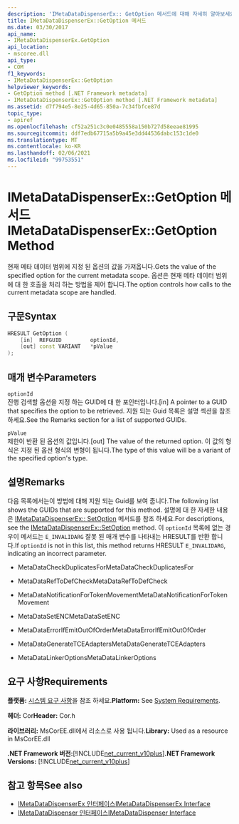 ```yaml
---
description: 'IMetaDataDispenserEx:: GetOption 메서드에 대해 자세히 알아보세요.'
title: IMetaDataDispenserEx::GetOption 메서드
ms.date: 03/30/2017
api_name:
- IMetaDataDispenserEx.GetOption
api_location:
- mscoree.dll
api_type:
- COM
f1_keywords:
- IMetaDataDispenserEx::GetOption
helpviewer_keywords:
- GetOption method [.NET Framework metadata]
- IMetaDataDispenserEx::GetOption method [.NET Framework metadata]
ms.assetid: d7f794e5-8e25-4d65-850a-7c34fbfce87d
topic_type:
- apiref
ms.openlocfilehash: cf52a251c3c0e0485558a150b727d58eeae81995
ms.sourcegitcommit: ddf7edb67715a5b9a45e3dd44536dabc153c1de0
ms.translationtype: MT
ms.contentlocale: ko-KR
ms.lasthandoff: 02/06/2021
ms.locfileid: "99753551"
---
```

# <a name="imetadatadispenserexgetoption-method"></a><span data-ttu-id="8abba-103">IMetaDataDispenserEx::GetOption 메서드</span><span class="sxs-lookup"><span data-stu-id="8abba-103">IMetaDataDispenserEx::GetOption Method</span></span>

<span data-ttu-id="8abba-104">현재 메타 데이터 범위에 지정 된 옵션의 값을 가져옵니다.</span><span class="sxs-lookup"><span data-stu-id="8abba-104">Gets the value of the specified option for the current metadata scope.</span></span> <span data-ttu-id="8abba-105">옵션은 현재 메타 데이터 범위에 대 한 호출을 처리 하는 방법을 제어 합니다.</span><span class="sxs-lookup"><span data-stu-id="8abba-105">The option controls how calls to the current metadata scope are handled.</span></span>  
  
## <a name="syntax"></a><span data-ttu-id="8abba-106">구문</span><span class="sxs-lookup"><span data-stu-id="8abba-106">Syntax</span></span>  
  
```cpp  
HRESULT GetOption (  
    [in]  REFGUID         optionId,
    [out] const VARIANT   *pValue  
);  
```  
  
## <a name="parameters"></a><span data-ttu-id="8abba-107">매개 변수</span><span class="sxs-lookup"><span data-stu-id="8abba-107">Parameters</span></span>  

 `optionId`  
 <span data-ttu-id="8abba-108">진행 검색할 옵션을 지정 하는 GUID에 대 한 포인터입니다.</span><span class="sxs-lookup"><span data-stu-id="8abba-108">[in] A pointer to a GUID that specifies the option to be retrieved.</span></span> <span data-ttu-id="8abba-109">지원 되는 Guid 목록은 설명 섹션을 참조 하세요.</span><span class="sxs-lookup"><span data-stu-id="8abba-109">See the Remarks section for a list of supported GUIDs.</span></span>  
  
 `pValue`  
 <span data-ttu-id="8abba-110">제한이 반환 된 옵션의 값입니다.</span><span class="sxs-lookup"><span data-stu-id="8abba-110">[out] The value of the returned option.</span></span> <span data-ttu-id="8abba-111">이 값의 형식은 지정 된 옵션 형식의 변형이 됩니다.</span><span class="sxs-lookup"><span data-stu-id="8abba-111">The type of this value will be a variant of the specified option's type.</span></span>  
  
## <a name="remarks"></a><span data-ttu-id="8abba-112">설명</span><span class="sxs-lookup"><span data-stu-id="8abba-112">Remarks</span></span>  

 <span data-ttu-id="8abba-113">다음 목록에서는이 방법에 대해 지원 되는 Guid를 보여 줍니다.</span><span class="sxs-lookup"><span data-stu-id="8abba-113">The following list shows the GUIDs that are supported for this method.</span></span> <span data-ttu-id="8abba-114">설명에 대 한 자세한 내용은 [IMetaDataDispenserEx:: SetOption](imetadatadispenserex-setoption-method.md) 메서드를 참조 하세요.</span><span class="sxs-lookup"><span data-stu-id="8abba-114">For descriptions, see the [IMetaDataDispenserEx::SetOption](imetadatadispenserex-setoption-method.md) method.</span></span> <span data-ttu-id="8abba-115">이 `optionId` 목록에 없는 경우이 메서드는 `E_INVALIDARG` 잘못 된 매개 변수를 나타내는 HRESULT를 반환 합니다.</span><span class="sxs-lookup"><span data-stu-id="8abba-115">If `optionId` is not in this list, this method returns HRESULT `E_INVALIDARG`, indicating an incorrect parameter.</span></span>  
  
- <span data-ttu-id="8abba-116">MetaDataCheckDuplicatesFor</span><span class="sxs-lookup"><span data-stu-id="8abba-116">MetaDataCheckDuplicatesFor</span></span>  
  
- <span data-ttu-id="8abba-117">MetaDataRefToDefCheck</span><span class="sxs-lookup"><span data-stu-id="8abba-117">MetaDataRefToDefCheck</span></span>  
  
- <span data-ttu-id="8abba-118">MetaDataNotificationForTokenMovement</span><span class="sxs-lookup"><span data-stu-id="8abba-118">MetaDataNotificationForTokenMovement</span></span>  
  
- <span data-ttu-id="8abba-119">MetaDataSetENC</span><span class="sxs-lookup"><span data-stu-id="8abba-119">MetaDataSetENC</span></span>  
  
- <span data-ttu-id="8abba-120">MetaDataErrorIfEmitOutOfOrder</span><span class="sxs-lookup"><span data-stu-id="8abba-120">MetaDataErrorIfEmitOutOfOrder</span></span>  
  
- <span data-ttu-id="8abba-121">MetaDataGenerateTCEAdapters</span><span class="sxs-lookup"><span data-stu-id="8abba-121">MetaDataGenerateTCEAdapters</span></span>  
  
- <span data-ttu-id="8abba-122">MetaDataLinkerOptions</span><span class="sxs-lookup"><span data-stu-id="8abba-122">MetaDataLinkerOptions</span></span>  
  
## <a name="requirements"></a><span data-ttu-id="8abba-123">요구 사항</span><span class="sxs-lookup"><span data-stu-id="8abba-123">Requirements</span></span>  

 <span data-ttu-id="8abba-124">**플랫폼:** [시스템 요구 사항](../../get-started/system-requirements.md)을 참조 하세요.</span><span class="sxs-lookup"><span data-stu-id="8abba-124">**Platform:** See [System Requirements](../../get-started/system-requirements.md).</span></span>  
  
 <span data-ttu-id="8abba-125">**헤더:** Cor</span><span class="sxs-lookup"><span data-stu-id="8abba-125">**Header:** Cor.h</span></span>  
  
 <span data-ttu-id="8abba-126">**라이브러리:** MsCorEE.dll에서 리소스로 사용 됩니다.</span><span class="sxs-lookup"><span data-stu-id="8abba-126">**Library:** Used as a resource in MsCorEE.dll</span></span>  
  
 <span data-ttu-id="8abba-127">**.NET Framework 버전:**[!INCLUDE[net_current_v10plus](../../../../includes/net-current-v10plus-md.md)]</span><span class="sxs-lookup"><span data-stu-id="8abba-127">**.NET Framework Versions:** [!INCLUDE[net_current_v10plus](../../../../includes/net-current-v10plus-md.md)]</span></span>  
  
## <a name="see-also"></a><span data-ttu-id="8abba-128">참고 항목</span><span class="sxs-lookup"><span data-stu-id="8abba-128">See also</span></span>

- [<span data-ttu-id="8abba-129">IMetaDataDispenserEx 인터페이스</span><span class="sxs-lookup"><span data-stu-id="8abba-129">IMetaDataDispenserEx Interface</span></span>](imetadatadispenserex-interface.md)
- [<span data-ttu-id="8abba-130">IMetaDataDispenser 인터페이스</span><span class="sxs-lookup"><span data-stu-id="8abba-130">IMetaDataDispenser Interface</span></span>](imetadatadispenser-interface.md)
